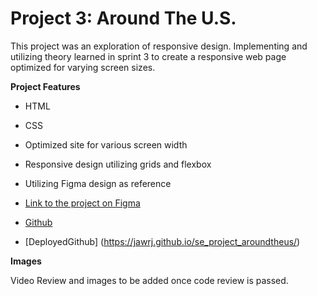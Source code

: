 # Project 3: Around The U.S.

This project was an exploration of responsive design. Implementing and utilizing theory learned in sprint 3 to create a responsive web page optimized for varying screen sizes.

**Project Features**

- HTML
- CSS
- Optimized site for various screen width
- Responsive design utilizing grids and flexbox
- Utilizing Figma design as reference

- [Link to the project on Figma](https://www.figma.com/file/ii4xxsJ0ghevUOcssTlHZv/Sprint-3%3A-Around-the-US?node-id=0%3A1)

- [Github](https://github.com/jawrj/se_project_aroundtheus.git)

- [DeployedGithub] (https://jawrj.github.io/se_project_aroundtheus/)

**Images**

Video Review and images to be added once code review is passed.
